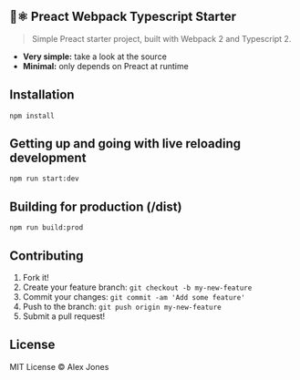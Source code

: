 ## 🔰⚛️ Preact Webpack Typescript Starter
> Simple Preact starter project, built with Webpack 2 and Typescript 2.

- **Very simple:** take a look at the source
- **Minimal:** only depends on Preact at runtime


## Installation

`npm install`


## Getting up and going with live reloading development

`npm run start:dev`


## Building for production (/dist)

`npm run build:prod`


## Contributing

1. Fork it!
2. Create your feature branch: `git checkout -b my-new-feature`
3. Commit your changes: `git commit -am 'Add some feature'`
4. Push to the branch: `git push origin my-new-feature`
5. Submit a pull request!


## License

MIT License © Alex Jones
